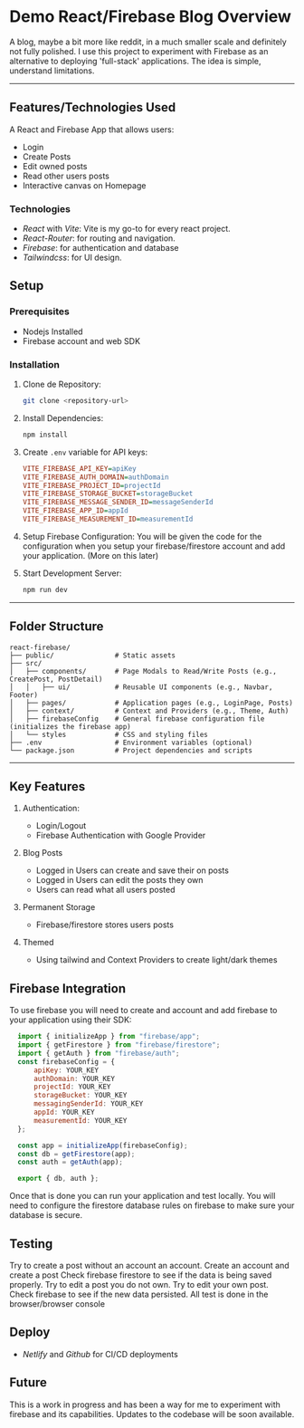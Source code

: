 # Demo React/Firebase Blog Overview

A blog, maybe a bit more like reddit, in a much smaller scale and definitely not fully polished.
I use this project to experiment with Firebase as an alternative to deploying 'full-stack' applications.
The idea is simple, understand limitations.

---

## Features/Technologies Used

A React and Firebase App that allows users:

- Login
- Create Posts
- Edit owned posts
- Read other users posts
- Interactive canvas on Homepage

### Technologies

- *React* with *Vite*: Vite is my go-to for every react project.
- *React-Router*: for routing and navigation.
- *Firebase*: for authentication and database
- *Tailwindcss*: for UI design.

## Setup

### Prerequisites

- Nodejs Installed
- Firebase account and web SDK

### Installation

1. Clone de Repository:

   ```bash
   git clone <repository-url>
   ```

2. Install Dependencies:

   ```bash
   npm install
   ```

3. Create `.env` variable for API keys:

    ```ini
    VITE_FIREBASE_API_KEY=apiKey
    VITE_FIREBASE_AUTH_DOMAIN=authDomain
    VITE_FIREBASE_PROJECT_ID=projectId
    VITE_FIREBASE_STORAGE_BUCKET=storageBucket
    VITE_FIREBASE_MESSAGE_SENDER_ID=messageSenderId
    VITE_FIREBASE_APP_ID=appId
    VITE_FIREBASE_MEASUREMENT_ID=measurementId
    ```

4. Setup Firebase Configuration:
  You will be given the code for the configuration when you setup your firebase/firestore account and add your application. (More on this later)

5. Start Development Server:

   ```bash
   npm run dev
   ```

---

## Folder Structure

```
react-firebase/
├── public/               # Static assets
├── src/
│   ├── components/       # Page Modals to Read/Write Posts (e.g., CreatePost, PostDetail)
│   │   ├── ui/           # Reusable UI components (e.g., Navbar, Footer)
│   ├── pages/            # Application pages (e.g., LoginPage, Posts)
│   ├── context/          # Context and Providers (e.g., Theme, Auth)
│   ├── firebaseConfig    # General firebase configuration file (initializes the firebase app)
│   └── styles            # CSS and styling files
├── .env                  # Environment variables (optional)
└── package.json          # Project dependencies and scripts
```

---

## Key Features

1. Authentication:

   - Login/Logout
   - Firebase Authentication with Google Provider

2. Blog Posts
   - Logged in Users can create and save their on posts
   - Logged in Users can edit the posts they own
   - Users can read what all users posted

3. Permanent Storage
   - Firebase/firestore stores users posts

4. Themed
   - Using tailwind and Context Providers to create light/dark themes

## Firebase Integration

To use firebase you will need to create and account and add firebase to your application using their SDK:

```js
  import { initializeApp } from "firebase/app";
  import { getFirestore } from "firebase/firestore";
  import { getAuth } from "firebase/auth";
  const firebaseConfig = {
      apiKey: YOUR_KEY
      authDomain: YOUR_KEY
      projectId: YOUR_KEY
      storageBucket: YOUR_KEY
      messagingSenderId: YOUR_KEY
      appId: YOUR_KEY
      measurementId: YOUR_KEY
  };

  const app = initializeApp(firebaseConfig);
  const db = getFirestore(app);
  const auth = getAuth(app);

  export { db, auth };
```

Once that is done you can run your application and test locally.
You will need to configure the firestore database rules on firebase to make sure your database is secure.

## Testing

Try to create a post without an account an account.
Create an account and create a post
Check firebase firestore to see if the data is being saved properly.
Try to edit a post you do not own.
Try to edit your own post.
Check firebase to see if the new data persisted.
All test is done in the browser/browser console

## Deploy

- *Netlify* and *Github* for CI/CD deployments

## Future

This is a work in progress and has been a way for me to experiment with firebase and its capabilities.
Updates to the codebase will be soon available.
